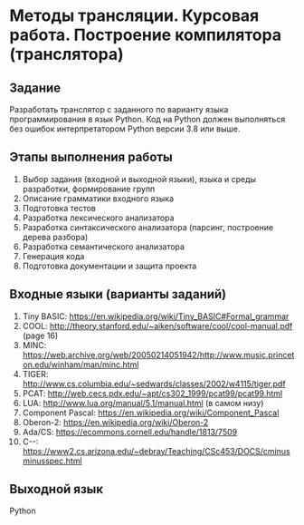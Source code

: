 # Методы трансляции. Курсовая работа. Построение компилятора (транслятора)

## Задание
Разработать транслятор с заданного по варианту языка программирования в язык Python. Код на Python должен выполняться без ошибок интерпретатором Python версии 3.8 или выше.

## Этапы выполнения работы
1. Выбор задания (входной и выходной языки), языка и среды разработки, формирование групп
2. Описание грамматики входного языка
3. Подготовка тестов
4. Разработка лексического анализатора
5. Разработка синтаксического анализатора (парсинг, построение дерева разбора)
6. Разработка семантического анализатора
7. Генерация кода
8. Подготовка документации и защита проекта

## Входные языки (варианты заданий)
1. Tiny BASIC: https://en.wikipedia.org/wiki/Tiny_BASIC#Formal_grammar
2. COOL: http://theory.stanford.edu/~aiken/software/cool/cool-manual.pdf (page 16)
3. MINC: https://web.archive.org/web/20050214051942/http://www.music.princeton.edu/winham/man/minc.html
4. TIGER: http://www.cs.columbia.edu/~sedwards/classes/2002/w4115/tiger.pdf
5. PCAT: http://web.cecs.pdx.edu/~apt/cs302_1999/pcat99/pcat99.html
6. LUA: http://www.lua.org/manual/5.1/manual.html (в самом низу)
7. Component Pascal: https://en.wikipedia.org/wiki/Component_Pascal
8. Oberon-2: https://en.wikipedia.org/wiki/Oberon-2
9. Ada/CS: https://ecommons.cornell.edu/handle/1813/7509
10. C--: https://www2.cs.arizona.edu/~debray/Teaching/CSc453/DOCS/cminusminusspec.html

## Выходной язык
Python

